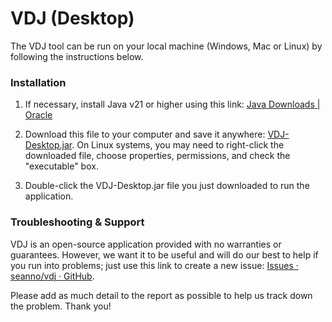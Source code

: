 # VDJ (Desktop)

The VDJ tool can be run on your local machine (Windows, Mac or Linux) by following the instructions below.

### Installation

1. If necessary, install Java v21 or higher using this link: [Java Downloads | Oracle](https://www.oracle.com/java/technologies/downloads/)

2. Download this file to your computer and save it anywhere: [VDJ-Desktop.jar](https://github.com/seanno/vdj/raw/refs/heads/main/desktop/VDJ-Desktop.jar). On Linux systems, you may need to right-click the downloaded file, choose properties, permissions, and check the "executable" box.

3. Double-click the VDJ-Desktop.jar file you just downloaded to run the application. 

### Troubleshooting & Support

VDJ is an open-source application provided with no warranties or guarantees. However, we want it to be useful and will do our best to help if you run into problems; just use this link to create a new issue: [Issues · seanno/vdj · GitHub](https://github.com/seanno/vdj/issues).

Please add as much detail to the report as possible to help us track down the problem. Thank you!
